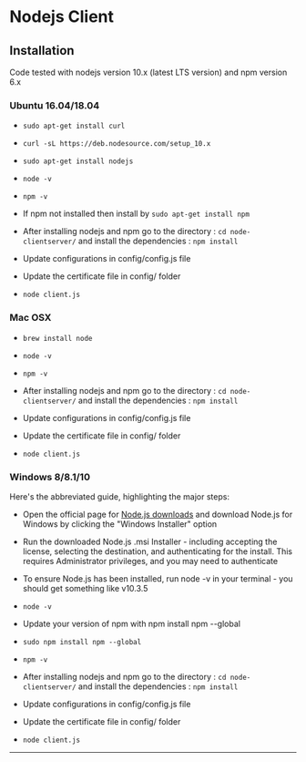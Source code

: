 # Nodejs Client

## Installation

Code tested with nodejs version 10.x (latest LTS version) and npm version 6.x

### Ubuntu 16.04/18.04
- `sudo apt-get install curl`
- `curl -sL https://deb.nodesource.com/setup_10.x`
- `sudo apt-get install nodejs`
- `node -v` 
- `npm -v`
- If npm not installed then install by `sudo apt-get install npm`

- After installing nodejs and npm go to the directory : `cd node-clientserver/` and install the dependencies : `npm install`
- Update configurations in config/config.js file 
- Update the certificate file in config/ folder
- `node client.js`

### Mac OSX
- `brew install node`
- `node -v`
- `npm -v`

- After installing nodejs and npm go to the directory : `cd node-clientserver/` and install the dependencies : `npm install`
- Update configurations in config/config.js file 
- Update the certificate file in config/ folder
- `node client.js`

### Windows 8/8.1/10

Here's the abbreviated guide, highlighting the major steps:


- Open the official page for [Node.js downloads](https://nodejs.org/en/download/) and download Node.js for Windows by clicking the "Windows Installer" option
- Run the downloaded Node.js .msi Installer - including accepting the license, selecting the destination, and authenticating for the install.
This requires Administrator privileges, and you may need to authenticate
- To ensure Node.js has been installed, run node -v in your terminal - you should get something like v10.3.5
- `node -v`
- Update your version of npm with npm install npm --global
- `sudo npm install npm --global`
- `npm -v`

- After installing nodejs and npm go to the directory : `cd node-clientserver/` and install the dependencies : `npm install`
- Update configurations in config/config.js file 
- Update the certificate file in config/ folder
- `node client.js`

___

